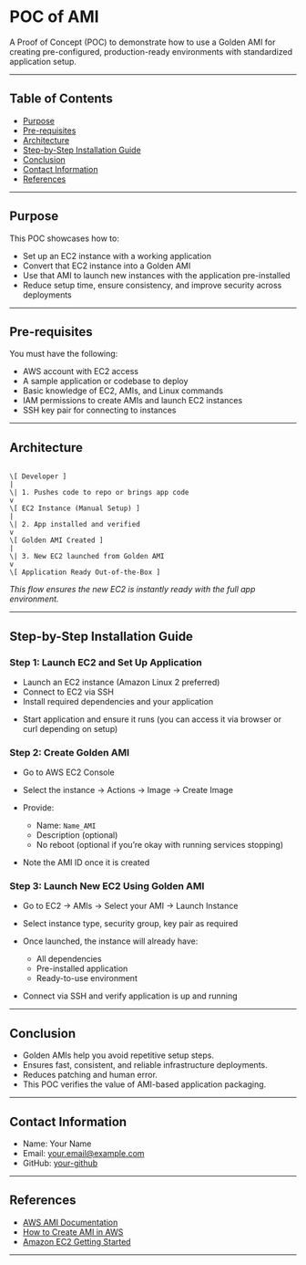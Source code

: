 
#  POC of AMI

A Proof of Concept (POC) to demonstrate how to use a Golden AMI for creating pre-configured, production-ready environments with standardized application setup.

---

##  Table of Contents

- [Purpose](#purpose)
- [Pre-requisites](#pre-requisites)
- [Architecture](#architecture)
- [Step-by-Step Installation Guide](#step-by-step-installation-guide)
- [Conclusion](#conclusion)
- [Contact Information](#contact-information)
- [References](#references)

---

##  Purpose

This POC showcases how to:

- Set up an EC2 instance with a working application
- Convert that EC2 instance into a Golden AMI
- Use that AMI to launch new instances with the application pre-installed
- Reduce setup time, ensure consistency, and improve security across deployments

---

##  Pre-requisites

You must have the following:

- AWS account with EC2 access
- A sample application or codebase to deploy
- Basic knowledge of EC2, AMIs, and Linux commands
- IAM permissions to create AMIs and launch EC2 instances
- SSH key pair for connecting to instances

---

##  Architecture

```

\[ Developer ]
|
\| 1. Pushes code to repo or brings app code
v
\[ EC2 Instance (Manual Setup) ]
|
\| 2. App installed and verified
v
\[ Golden AMI Created ]
|
\| 3. New EC2 launched from Golden AMI
v
\[ Application Ready Out-of-the-Box ]

````

*This flow ensures the new EC2 is instantly ready with the full app environment.*

---

##  Step-by-Step Installation Guide

###  Step 1: Launch EC2 and Set Up Application

- Launch an EC2 instance (Amazon Linux 2 preferred)
- Connect to EC2 via SSH
- Install required dependencies and your application


* Start application and ensure it runs (you can access it via browser or curl depending on setup)

###  Step 2: Create Golden AMI

* Go to AWS EC2 Console
* Select the instance → Actions → Image → Create Image
* Provide:

  * Name: `Name_AMI`
  * Description (optional)
  * No reboot (optional if you’re okay with running services stopping)
* Note the AMI ID once it is created

###  Step 3: Launch New EC2 Using Golden AMI

* Go to EC2 → AMIs → Select your AMI → Launch Instance

* Select instance type, security group, key pair as required

* Once launched, the instance will already have:

  * All dependencies
  * Pre-installed application
  * Ready-to-use environment

* Connect via SSH and verify application is up and running

---

##  Conclusion

* Golden AMIs help you avoid repetitive setup steps.
* Ensures fast, consistent, and reliable infrastructure deployments.
* Reduces patching and human error.
* This POC verifies the value of AMI-based application packaging.

---

##  Contact Information

* Name: Your Name
* Email: [your.email@example.com](mailto:your.email@example.com)
* GitHub: [your-github](https://github.com/your-github)

---

##  References

* [AWS AMI Documentation](https://docs.aws.amazon.com/AWSEC2/latest/UserGuide/AMIs.html)
* [How to Create AMI in AWS](https://docs.aws.amazon.com/AWSEC2/latest/UserGuide/creating-an-ami.html)
* [Amazon EC2 Getting Started](https://docs.aws.amazon.com/AWSEC2/latest/UserGuide/EC2_GetStarted.html)

---


